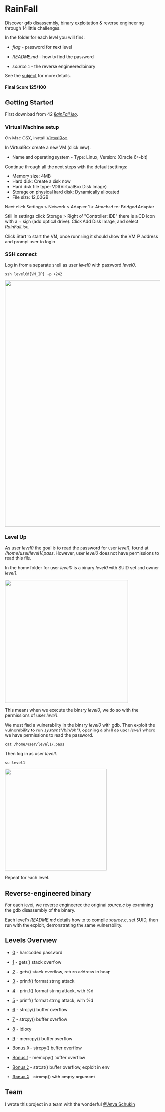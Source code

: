 # RainFall

Discover gdb disassembly, binary exploitation & reverse engineering through 14 little challenges.

In the folder for each level you will find:

* *flag* - password for next level

* *README.md* - how to find the password

* *source.c* - the reverse engineered binary

See the [subject](https://github.com/dfinnis/RainFall/blob/master/subject.pdf) for more details.

#### Final Score 125/100


## Getting Started

First download from 42 [*RainFall.iso*](https://projects.intra.42.fr/uploads/document/document/2087/RainFall.iso).

### Virtual Machine setup

On Mac OSX, install [VirtualBox](https://www.virtualbox.org/).

In VirtualBox create a new VM (click new).

* Name and operating system - Type: Linux, Version: (Oracle 64-bit)

Continue through all the next steps with the default settings:

* Memory size: 4MB
* Hard disk: Create a disk now
* Hard disk file type: VDI(VirtualBox Disk Image)
* Storage on physical hard disk: Dynamically allocated
* File size: 12,00GB

Next click Settings > Network > Adapter 1 > Attached to: Bridged Adapter.

Still in settings click Storage > Right of "Controller: IDE" there is a CD icon with a + sign (add optical drive).
Click Add Disk Image, and select *RainFall.iso*.

Click Start to start the VM, once runnning it should show the VM IP address and prompt user to login.

### SSH connect

Log in from a separate shell as user *level0* with password *level0*.

```ssh level0@{VM_IP} -p 4242```

<img src="https://github.com/dfinnis/RainFall/blob/master/img/ssh.png" width="800">

### Level Up

As user *level0* the goal is to read the password for user *level1*, found at */home/user/level1/.pass*. However, user *level0* does not have permissions to read this file.

In the home folder for user *level0* is a binary *level0* with SUID set and owner *level1*.

<img src="https://github.com/dfinnis/RainFall/blob/master/img/suid.png" width="400">

This means when we execute the binary *level0*, we do so with the permissions of user *level1*.

We must find a vulnerability in the binary *level0* with gdb. Then exploit the vulnerability to run *system("/bin/sh")*, opening a shell as user *level1* where we have permissions to read the password.

```cat /home/user/level1/.pass```

Then log in as user *level1*.

```su level1```

<img src="https://github.com/dfinnis/RainFall/blob/master/img/su.png" width="330">

Repeat for each level.


## Reverse-engineered binary

For each level, we reverse engineered the original *source.c* by examining the gdb disassembly of the binary.

Each level's *README.md* details how to to compile *source.c*, set SUID, then run with the exploit, demonstrating the same vulnerability.


## Levels Overview

* [0](https://github.com/dfinnis/RainFall/tree/master/level0) - hardcoded password

* [1](https://github.com/dfinnis/RainFall/tree/master/level1) - gets() stack overflow

* [2](https://github.com/dfinnis/RainFall/tree/master/level2) - gets() stack overflow, return address in heap

* [3](https://github.com/dfinnis/RainFall/tree/master/level3) - printf() format string attack

* [4](https://github.com/dfinnis/RainFall/tree/master/level4) - printf() format string attack, with %d

* [5](https://github.com/dfinnis/RainFall/tree/master/level5) - printf() format string attack, with %d

* [6](https://github.com/dfinnis/RainFall/tree/master/level6) - strcpy() buffer overflow

* [7](https://github.com/dfinnis/RainFall/tree/master/level7) - strcpy() buffer overflow

* [8](https://github.com/dfinnis/RainFall/tree/master/level8) - idiocy

* [9](https://github.com/dfinnis/RainFall/tree/master/level9) - memcpy() buffer overflow

* [Bonus 0](https://github.com/dfinnis/RainFall/tree/master/bonus0) - strcpy() buffer overflow

* [Bonus 1](https://github.com/dfinnis/RainFall/tree/master/bonus1) - memcpy() buffer overflow

* [Bonus 2](https://github.com/dfinnis/RainFall/tree/master/bonus2) - strcat() buffer overflow, exploit in env

* [Bonus 3](https://github.com/dfinnis/RainFall/tree/master/bonus3) - strcmp() with empty argument


## Team

I wrote this project in a team with the wonderful [@Anya Schukin](https://github.com/anyashuka)

